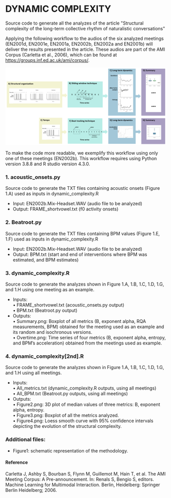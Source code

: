 # DYNAMIC COMPLEXITY
Source code to generate all the analyzes of the article "Structural complexity of the long-term collective rhythm of naturalistic conversations"


Applying the following workflow to the audios of the six analyzed meetings (EN2001d, EN2001e, EN2001a, EN2002b, EN2002a and EN2001b) will deliver the results presented in the article. These audios are part of the AMI Corpus (Carletta et al., 2006), which can be found at https://groups.inf.ed.ac.uk/ami/corpus/.   
   

![This is an image](https://github.com/arodifr/dynamic_complexity/blob/main/Figure1.png)

To make the code more readable, we exemplify this workflow using only one of these meetings (EN2002b). This workflow requires using Python version 3.8.8 and R studio version 4.3.0. 

### 1. **acoustic_onsets.py**    
Source code to generate the TXT files containing acoustic onsets (Figure 1.A) used as inputs in dynamic_complexity.R    
- Input: EN2002b.Mix-Headset.WAV (audio file to be analyzed)
- Output: FRAME_shortvowel.txt (f0 activity onsets)


### 2. **Beatroot.py**    
Source code to generate the TXT files containing BPM values (Figure 1.E, 1.F) used as inputs in dynamic_complexity.R
- Input: EN2002b.Mix-Headset.WAV (audio file to be analyzed)
- Output:	BPM.txt (start and end of interventions where BPM was estimated, and BPM estimates)


### 3. **dynamic_complexity.R**    
Source code to generate the analyzes shown in Figure 1.A, 1.B, 1.C, 1.D, 1.G, and 1.H using one meeting as an example.    
- Inputs:    
•	FRAME_shortvowel.txt (acoustic_onsets.py output)    
•	BPM.txt (Beatroot.py output)    
- Outputs:    
•	Summary.png: Boxplot of all metrics (B, exponent alpha, RQA measurements, BPM) obtained for the meeting used as an example and its random and isochronous versions.    
•	Overtime.png: Time series of four metrics (B, exponent alpha, entropy, and BPM’s acceleration) obtained from the meetings used as example.   

### 4. **dynamic_complexity[2nd].R**    
Source code to generate the analyzes shown in Figure 1.A, 1.B, 1.C, 1.D, 1.G, and 1.H using all meetings.    
- Inputs:    
•	All_metrics.txt (dynamic_complexity.R outputs, using all meetings)    
•	All_BPM.txt (Beatroot.py outputs, using all meetings)    
- Outputs:    
•	Figure2.png: 3D plot of median values of three metrics: B, exponent alpha, entropy.    
•	Figure3.png: Boxplot of all the metrics analyzed.    
•	Figure4.png: Loess smooth curve with 95% confidence intervals depicting the evolution of the structural complexity.    

### Additional files:    
- Figure1: schematic representation of the methodology.    

#### Reference
Carletta J, Ashby S, Bourban S, Flynn M, Guillemot M, Hain T, et al. The AMI Meeting Corpus: A Pre-announcement. In: Renals S, Bengio S, editors. Machine Learning for Multimodal Interaction. Berlin, Heidelberg: Springer Berlin Heidelberg; 2006.

